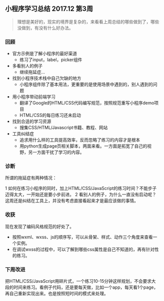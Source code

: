 ## 小程序学习总结 2017.12 第3周

> 理想是美好的，现实的境界是复杂的，来看看上周总结的哪些做到了，哪些没做到，有没有什么好办法。

### 回顾
* 官方示例是了解小程序的最好渠道
   * 练习了input，label，picker组件
* 多看别人的例子
   * 继续拖延症...
* 找到小程序技术栈中自己欠缺的地方
   * 小程序组件除了基本用法，更重要的是使用场景中遇到的，别人遇到的问题
* 用小程序带动前端学习
   * 翻译了Google的HTML/CSS代码编写规范，按照规范重写小程序demo项目
   * HTML/CSS的每日练习还未启动
* 找到合适的学习资源
   * 搜集CSS/HTML/Javascript书籍、教程、网站
* 工具纠结症
   * 追求用什么样的工具提高效率，反而忽略了练习的内容才是根本
   * 用python生成page页相关脚本，两面来看。一方面是拓宽了自己的视野，另一方面干扰了学习的内容。

### 诊断
所谓的拖延症有两种情况：

1 如何在练习小程序的同时，加上HTML/CSS/JavaScript的练习时间？不能步子迈得太大，一开始还是要小步前进。
2 看别人的例子，为什么一直没有启动呢？这周还是纠结在工具上，并没有考虑直接看起来才是最应该做的事情。

### 收获
现在发现了编码风格规范的好处了。

* 按照wxml、wxss、js的顺序写，可以从骨架、样式、动作三个角度来查看一个实例。
* 在调试wxss的过程中，可以了解到哪些css属性是自己不知道的，再有针对性的练习。

### 下周改进
把HTML/CSS/JavaScript用碎片式，一个练习10-15分钟这样规划，不会要求大段的时间来练习。看例子代码，还是要每天做，比如一个app，每天看1个page，再自己重新实现出来。也是按照短时间的模式来处理。
